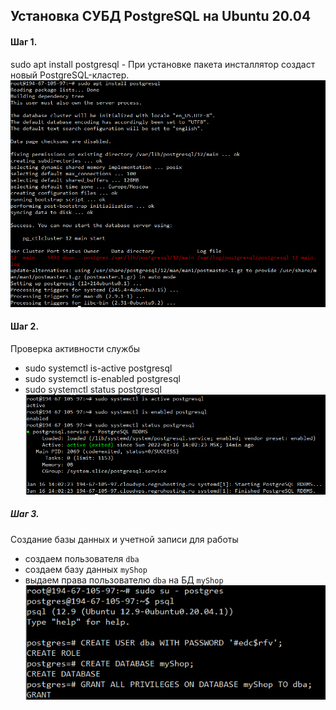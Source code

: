 ## Установка СУБД PostgreSQL на Ubuntu 20.04
#### Шаг 1.
sudo apt install postgresql - При установке пакета инсталлятор создаст новый PostgreSQL-кластер.
![](https://github.com/nikerov-kirill/OtusDB_2021/blob/master/PostgreSQL/%D0%A3%D1%81%D1%82%D0%B0%D0%BD%D0%BE%D0%B2%D0%BA%D0%B0%20%D0%A1%D0%A3%D0%91%D0%94%20PostgreSQL/step-1.png)
#### Шаг 2.
Проверка активности службы
* sudo systemctl is-active postgresql
* sudo systemctl is-enabled postgresql
* sudo systemctl status postgresql
![](https://github.com/nikerov-kirill/OtusDB_2021/blob/master/PostgreSQL/%D0%A3%D1%81%D1%82%D0%B0%D0%BD%D0%BE%D0%B2%D0%BA%D0%B0%20%D0%A1%D0%A3%D0%91%D0%94%20PostgreSQL/step-2.png)
##### Шаг 3.
Создание базы данных и учетной записи для работы
* создаем пользователя `dba`
* создаем базу данных `myShop`
* выдаем права пользователю `dba` на БД `myShop`
![](https://github.com/nikerov-kirill/OtusDB_2021/blob/master/PostgreSQL/%D0%A3%D1%81%D1%82%D0%B0%D0%BD%D0%BE%D0%B2%D0%BA%D0%B0%20%D0%A1%D0%A3%D0%91%D0%94%20PostgreSQL/step-3.png)
